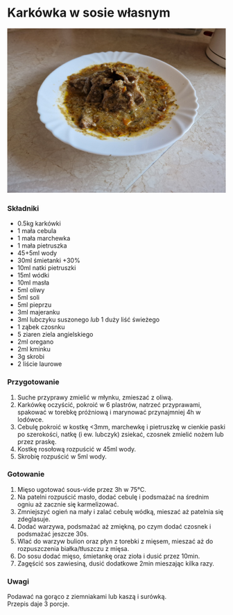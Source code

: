 # Karkówka w sosie własnym

![Zdjęcie dania](../meats/Karkowka_w_sosie_wlasnym.jpg)

### Składniki
- 0.5kg karkówki
- 1 mała cebula 
- 1 mała marchewka
- 1 mała pietruszka
- 45+5ml wody
- 30ml śmietanki +30%
- 10ml natki pietruszki
- 15ml wódki
- 10ml masła
- 5ml oliwy
- 5ml soli
- 5ml pieprzu
- 3ml majeranku
- 3ml lubczyku suszonego *lub* 1 duży liść świeżego
- 1 ząbek czosnku
- 5 ziaren ziela angielskiego
- 2ml oregano
- 2ml kminku
- 3g skrobi
- 2 liście laurowe

### Przygotowanie
1. Suche przyprawy zmielić w młynku, zmieszać z oliwą.
2. Karkówkę oczyścić, pokroić w 6 plastrów, natrzeć przyprawami, spakować w torebkę próżniową i marynować przynajmniej 4h w lodówce.
3. Cebulę pokroić w kostkę <3mm, marchewkę i pietruszkę w cienkie paski po szerokości, natkę (i ew. lubczyk) zsiekać, czosnek zmielić nożem lub przez praskę.
4. Kostkę rosołową rozpuścić w 45ml wody.
5. Skrobię rozpuścić w 5ml wody.

### Gotowanie
1. Mięso ugotować sous-vide przez 3h w 75°C.
2. Na patelni rozpuścić masło, dodać cebulę i podsmażać na średnim ogniu aż zacznie się karmelizować.
3. Zmniejszyć ogień na mały i zalać cebulę wódką, mieszać aż patelnia się zdeglasuje.
4. Dodać warzywa, podsmażać aż zmiękną, po czym dodać czosnek i podsmażać jeszcze 30s.
5. Wlać do warzyw bulion oraz płyn z torebki z mięsem, mieszać aż do rozpuszczenia białka/tłuszczu z mięsa.
6. Do sosu dodać mięso, śmietankę oraz zioła i dusić przez 10min.
7. Zagęścić sos zawiesiną, dusić dodatkowe 2min mieszając kilka razy.

### Uwagi
Podawać na gorąco z ziemniakami lub kaszą i surówką.\
Przepis daje 3 porcje.
